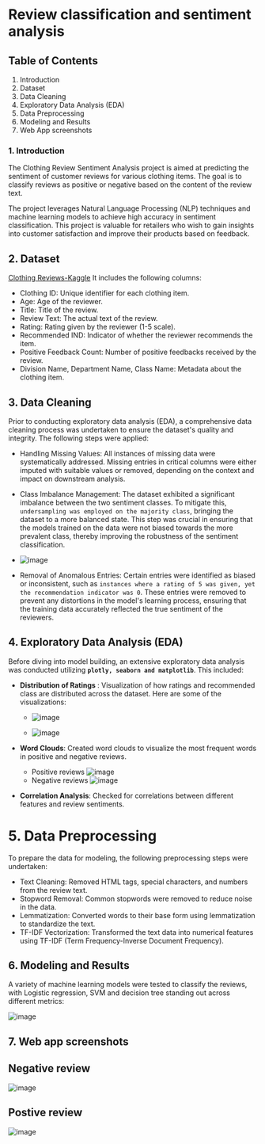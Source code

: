 # Review classification and sentiment analysis

 ## Table of Contents
1. Introduction
2. Dataset
3. Data Cleaning
4. Exploratory Data Analysis (EDA)
5. Data Preprocessing
6. Modeling and Results
7. Web App screenshots
   

### 1. Introduction ###

The Clothing Review Sentiment Analysis project is aimed at predicting the sentiment of customer reviews for various clothing items. The goal is to classify reviews as positive or negative based on the content of the review text.

The project leverages Natural Language Processing (NLP) techniques and machine learning models to achieve high accuracy in sentiment classification. This project is valuable for retailers who wish to gain insights into customer satisfaction and improve their products based on feedback.

## 2. Dataset ## 

[Clothing Reviews-Kaggle](https://www.kaggle.com/datasets/nicapotato/womens-ecommerce-clothing-reviews)
It includes the following columns:

- Clothing ID: Unique identifier for each clothing item.
- Age: Age of the reviewer.
- Title: Title of the review.
- Review Text: The actual text of the review.
- Rating: Rating given by the reviewer (1-5 scale).
- Recommended IND: Indicator of whether the reviewer recommends the item.
- Positive Feedback Count: Number of positive feedbacks received by the review.
- Division Name, Department Name, Class Name: Metadata about the clothing item.
  
## 3. Data Cleaning ##
Prior to conducting exploratory data analysis (EDA), a comprehensive data cleaning process was undertaken to ensure the dataset's quality and integrity. The following steps were applied:

- Handling Missing Values: All instances of missing data were systematically addressed. Missing entries in critical columns were either imputed with suitable values or removed, depending on the context and impact on downstream analysis.

- Class Imbalance Management: The dataset exhibited a significant imbalance between the two sentiment classes. To mitigate this, `undersampling was employed on the majority class`, bringing the dataset to a more balanced state. This step was crucial in ensuring that the models trained on the data were not biased towards the more prevalent class, thereby improving the robustness of the sentiment classification.
 - ![image](https://github.com/user-attachments/assets/be523c7e-157e-4052-8ee7-ddc206ee4f93) 


- Removal of Anomalous Entries: Certain entries were identified as biased or inconsistent, such as `instances where a rating of 5 was given, yet the recommendation indicator was 0`. These entries were removed to prevent any distortions in the model's learning process, ensuring that the training data accurately reflected the true sentiment of the reviewers.
  
## 4. Exploratory Data Analysis (EDA) ##

Before diving into model building, an extensive exploratory data analysis was conducted utilizing **`plotly, seaborn and matplotlib`**. This included:

- **Distribution of Ratings** : Visualization of how ratings and recommended class are distributed across the dataset. Here are some of the visualizations:
  - ![image](https://github.com/user-attachments/assets/f836db7b-3ac6-4b31-9059-d64d7b8d4c3c)

  - ![image](https://github.com/user-attachments/assets/f7c23002-a38e-461d-be03-fc0e872c12be)

- **Word Clouds**: Created word clouds to visualize the most frequent words in positive and negative reviews.
  - Positive reviews
  ![image](https://github.com/user-attachments/assets/88f20fdd-e80f-4cb7-a76c-b12ecae2ce5d)
  - Negative reviews
    ![image](https://github.com/user-attachments/assets/7a073076-48c6-4ee5-a7f5-d2892d85deb2)

- **Correlation Analysis**: Checked for correlations between different features and review sentiments.

#  5. Data Preprocessing #

To prepare the data for modeling, the following preprocessing steps were undertaken:

- Text Cleaning: Removed HTML tags, special characters, and numbers from the review text.
- Stopword Removal: Common stopwords were removed to reduce noise in the data.
- Lemmatization: Converted words to their base form using lemmatization to standardize the text.
- TF-IDF Vectorization: Transformed the text data into numerical features using TF-IDF (Term Frequency-Inverse Document Frequency).

## 6. Modeling and Results ##
A variety of machine learning models were tested to classify the reviews, with Logistic regression, SVM and decision tree standing out across different metrics:

![image](https://github.com/user-attachments/assets/47068f4a-dccb-4318-b48b-44ab16ef1ab8)

## 7. Web app screenshots ##
## Negative review ##

![image](https://github.com/user-attachments/assets/6e48e830-7c08-4a2e-a12d-6db83b34fba5)

## Postive review ##

![image](https://github.com/user-attachments/assets/dc1f9bfd-02a9-495f-bb67-000b06942503)

